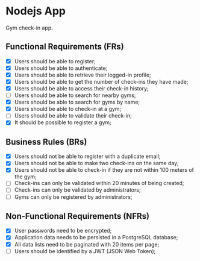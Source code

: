# Nodejs App

Gym check-in app.

## Functional Requirements (FRs)

- [x] Users should be able to register;
- [x] Users should be able to authenticate;
- [x] Users should be able to retrieve their logged-in profile;
- [x] Users should be able to get the number of check-ins they have made;
- [x] Users should be able to access their check-in history;
- [ ] Users should be able to search for nearby gyms;
- [x] Users should be able to search for gyms by name;
- [x] Users should be able to check-in at a gym;
- [ ] Users should be able to validate their check-in;
- [x] It should be possible to register a gym;

## Business Rules (BRs)

- [x] Users should not be able to register with a duplicate email;
- [x] Users should not be able to make two check-ins on the same day;
- [x] Users should not be able to check-in if they are not within 100 meters of the gym;
- [ ] Check-ins can only be validated within 20 minutes of being created;
- [ ] Check-ins can only be validated by administrators;
- [ ] Gyms can only be registered by administrators;

## Non-Functional Requirements (NFRs)

- [x] User passwords need to be encrypted;
- [x] Application data needs to be persisted in a PostgreSQL database;
- [x] All data lists need to be paginated with 20 items per page;
- [ ] Users should be identified by a JWT (JSON Web Token);
